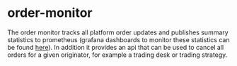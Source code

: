 # order-monitor

The order monitor tracks all platform order updates and publishes summary statistics to prometheus (grafana dashboards to monitor these statistics can be found [here](https://github.com/d-protocol/otp/tree/master/grafana-dashboards)).  In addition it provides an api that can be used to cancel all orders for a given originator, for example a trading desk or trading strategy.

